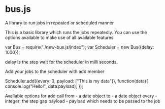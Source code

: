 # bus.js
A library to run jobs in repeated or scheduled manner

This is a basic library which runs the jobs repeatedly. You can use the options available to make use of all available features.

var Bus = require("./new-bus.js/index");
var Scheduler = new Bus({delay: 1000});

delay is the step wait for the scheduler in milli seconds.

Add your jobs to the scheduler with add member

Scheduler.add({every: 3, payload: ["This is my data"]}, function(data){
	console.log("Hello!", data.payload);
});

Available options for add call
from - a date object
to - a date object
every - integer; the step gap
payload - payload which needs to be passed to the job
